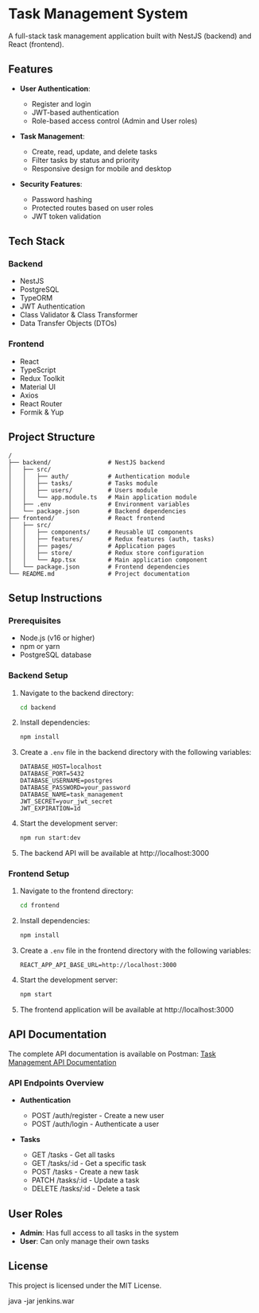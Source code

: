 # Task Management System

A full-stack task management application built with NestJS (backend) and React (frontend).

## Features

- **User Authentication**:
  - Register and login
  - JWT-based authentication
  - Role-based access control (Admin and User roles)

- **Task Management**:
  - Create, read, update, and delete tasks
  - Filter tasks by status and priority
  - Responsive design for mobile and desktop

- **Security Features**:
  - Password hashing
  - Protected routes based on user roles
  - JWT token validation

## Tech Stack

### Backend
- NestJS
- PostgreSQL
- TypeORM
- JWT Authentication
- Class Validator & Class Transformer
- Data Transfer Objects (DTOs)

### Frontend
- React
- TypeScript
- Redux Toolkit
- Material UI
- Axios
- React Router
- Formik & Yup

## Project Structure

```
/
├── backend/                # NestJS backend
│   ├── src/
│   │   ├── auth/           # Authentication module
│   │   ├── tasks/          # Tasks module
│   │   ├── users/          # Users module
│   │   └── app.module.ts   # Main application module
│   ├── .env                # Environment variables
│   └── package.json        # Backend dependencies
├── frontend/               # React frontend
│   ├── src/
│   │   ├── components/     # Reusable UI components
│   │   ├── features/       # Redux features (auth, tasks)
│   │   ├── pages/          # Application pages
│   │   ├── store/          # Redux store configuration
│   │   └── App.tsx         # Main application component
│   └── package.json        # Frontend dependencies
└── README.md               # Project documentation
```

## Setup Instructions

### Prerequisites
- Node.js (v16 or higher)
- npm or yarn
- PostgreSQL database

### Backend Setup

1. Navigate to the backend directory:
   ```bash
   cd backend
   ```

2. Install dependencies:
   ```bash
   npm install
   ```

3. Create a `.env` file in the backend directory with the following variables:
   ```
   DATABASE_HOST=localhost
   DATABASE_PORT=5432
   DATABASE_USERNAME=postgres
   DATABASE_PASSWORD=your_password
   DATABASE_NAME=task_management
   JWT_SECRET=your_jwt_secret
   JWT_EXPIRATION=1d
   ```

4. Start the development server:
   ```bash
   npm run start:dev
   ```

5. The backend API will be available at http://localhost:3000

### Frontend Setup

1. Navigate to the frontend directory:
   ```bash
   cd frontend
   ```

2. Install dependencies:
   ```bash
   npm install
   ```

3. Create a `.env` file in the frontend directory with the following variables:
   ```
   REACT_APP_API_BASE_URL=http://localhost:3000
   ```

4. Start the development server:
   ```bash
   npm start
   ```

5. The frontend application will be available at http://localhost:3000

## API Documentation

The complete API documentation is available on Postman:
[Task Management API Documentation](https://documenter.postman.com/preview/43270454-d5adf9e5-3cac-49e7-8bdc-5c7dd7160bd5?environment=&versionTag=latest&apiName=CURRENT&version=latest&documentationLayout=classic-double-column&documentationTheme=light)

### API Endpoints Overview

- **Authentication**
  - POST /auth/register - Create a new user
  - POST /auth/login - Authenticate a user

- **Tasks**
  - GET /tasks - Get all tasks
  - GET /tasks/:id - Get a specific task
  - POST /tasks - Create a new task
  - PATCH /tasks/:id - Update a task
  - DELETE /tasks/:id - Delete a task

## User Roles

- **Admin**: Has full access to all tasks in the system
- **User**: Can only manage their own tasks

## License

This project is licensed under the MIT License.


java -jar jenkins.war

